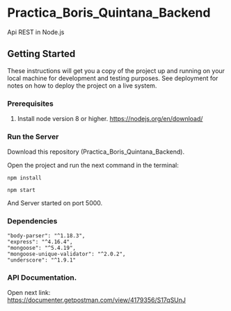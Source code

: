# Practica_Boris_Quintana_Backend

Api REST in Node.js

## Getting Started

These instructions will get you a copy of the project up and running on your local machine for development and testing purposes. See deployment for notes on how to deploy the project on a live system.

### Prerequisites

1. Install node version 8 or higher.
    https://nodejs.org/en/download/


### Run the Server

Download this repository (Practica_Boris_Quintana_Backend). 

Open the project and run the next command in the terminal: 

```
npm install

npm start
```

And Server started on port 5000.


### Dependencies 

```
"body-parser": "^1.18.3",
"express": "^4.16.4",
"mongoose": "^5.4.19",
"mongoose-unique-validator": "^2.0.2",
"underscore": "^1.9.1"

```

### API Documentation.

Open next link: https://documenter.getpostman.com/view/4179356/S17qSUnJ



